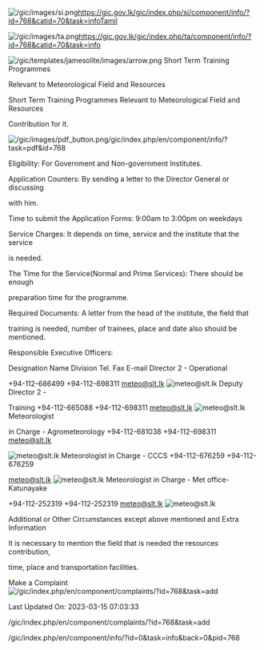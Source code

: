 <!-- Source: https://gic.gov.lk/gic/index.php/en/component/info/?id=768&catid=70&task=info -->

![/gic/images/si.png](/gic/images/si.png)https://gic.gov.lk/gic/index.php/si/component/info/?id=768&catid=70&task=infoTamil

![/gic/images/ta.png](/gic/images/ta.png)https://gic.gov.lk/gic/index.php/ta/component/info/?id=768&catid=70&task=info

![/gic/templates/jamesolite/images/arrow.png](/gic/templates/jamesolite/images/arrow.png) Short Term Training Programmes

Relevant to Meteorological Field and Resources

Short Term Training Programmes Relevant to Meteorological Field and Resources

Contribution for it.

![/gic/images/pdf_button.png](/gic/images/pdf_button.png)/gic/index.php/en/component/info/?task=pdf&id=768

Eligibility: For Government and Non-government Institutes.

Application Counters: By sending a letter to the Director General or discussing

with him.

Time to submit the Application Forms: 9:00am to 3:00pm on weekdays

Service Charges: It depends on time, service and the institute that the service

is needed.

The Time for the Service(Normal and Prime Services): There should be enough

preparation time for the programme.

Required Documents: A letter from the head of the institute, the field that

training is needed, number of trainees, place and date also should be mentioned.

Responsible Executive Officers:

Designation Name Division Tel. Fax E-mail Director 2 - Operational

+94-112-686499 +94-112-698311 meteo@slt.lk ![meteo@slt.lk](meteo@slt.lk) Deputy Director 2 -

Training +94-112-665088 +94-112-698311 meteo@slt.lk ![meteo@slt.lk](meteo@slt.lk) Meteorologist

in Charge - Agrometeorology +94-112-681038 +94-112-698311 meteo@slt.lk

![meteo@slt.lk](meteo@slt.lk) Meteorologist in Charge - CCCS +94-112-676259 +94-112-676259

meteo@slt.lk ![meteo@slt.lk](meteo@slt.lk) Meteorologist in Charge - Met office-Katunayake

+94-112-252319 +94-112-252319 meteo@slt.lk ![meteo@slt.lk](meteo@slt.lk)

Additional or Other Circumstances except above mentioned and Extra Information

It is necessary to mention the field that is needed the resources contribution,

time, place and transportation facilities.

Make a Complaint ![/gic/index.php/en/component/complaints/?id=768&task=add](/gic/index.php/en/component/complaints/?id=768&task=add)

Last Updated On: 2023-03-15 07:03:33

/gic/index.php/en/component/complaints/?id=768&task=add

/gic/index.php/en/component/info/?id=0&task=info&back=0&pid=768